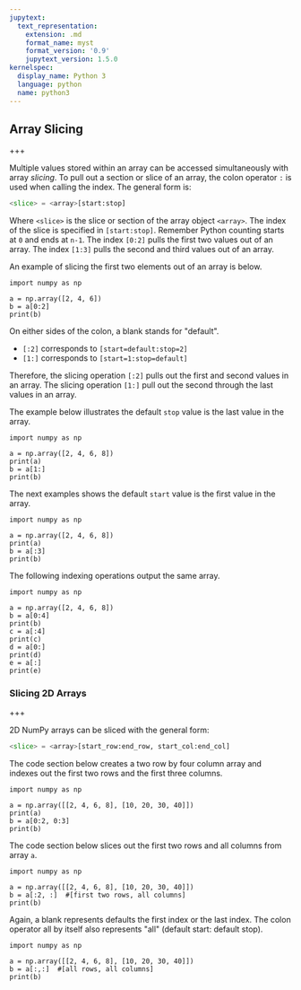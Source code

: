 ```yaml
---
jupytext:
  text_representation:
    extension: .md
    format_name: myst
    format_version: '0.9'
    jupytext_version: 1.5.0
kernelspec:
  display_name: Python 3
  language: python
  name: python3
---
```


## Array Slicing

+++

Multiple values stored within an array can be accessed simultaneously with array _slicing_. To pull out a section or slice of an array, the colon operator ```:``` is used when calling the index. The general form is:

```python
<slice> = <array>[start:stop]
```

Where ```<slice>``` is the slice or section of the array object ```<array>```. The index of the slice is specified in ```[start:stop]```. Remember Python counting starts at ```0``` and ends at ```n-1```. The index ```[0:2]``` pulls the first two values out of an array. The index ```[1:3]``` pulls the second and third values out of an array.

An example of slicing the first two elements out of an array is below.

```{code-cell} ipython3
import numpy as np

a = np.array([2, 4, 6])
b = a[0:2]
print(b)
```

On either sides of the colon, a blank stands for "default". 

 * ```[:2]``` corresponds to ```[start=default:stop=2]``` 
 * ```[1:]``` corresponds to ```[start=1:stop=default]```
 
Therefore, the slicing operation ```[:2]``` pulls out the first and second values in an array. The slicing operation ```[1:]``` pull out the second through the last values in an array.
 
 The example below illustrates the default ```stop``` value is the last value in the array.

```{code-cell} ipython3
import numpy as np

a = np.array([2, 4, 6, 8])
print(a)
b = a[1:]
print(b)
```

The next examples shows the default ```start``` value is the first value in the array.

```{code-cell} ipython3
import numpy as np

a = np.array([2, 4, 6, 8])
print(a)
b = a[:3]
print(b)
```

The following indexing operations output the same array.

```{code-cell} ipython3
import numpy as np

a = np.array([2, 4, 6, 8])
b = a[0:4]
print(b)
c = a[:4]
print(c)
d = a[0:]
print(d)
e = a[:]
print(e)
```

### Slicing 2D Arrays

+++

2D NumPy arrays can be sliced with the general form:

```Python
<slice> = <array>[start_row:end_row, start_col:end_col]
```

The code section below creates a two row by four column array and indexes out the first two rows and the first three columns.

```{code-cell} ipython3
import numpy as np

a = np.array([[2, 4, 6, 8], [10, 20, 30, 40]])
print(a)
b = a[0:2, 0:3]
print(b)
```

The code section below slices out the first two rows and all columns from array ```a```.

```{code-cell} ipython3
import numpy as np

a = np.array([[2, 4, 6, 8], [10, 20, 30, 40]])
b = a[:2, :]  #[first two rows, all columns]
print(b)
```

Again, a blank represents defaults the first index or the last index. The colon operator all by itself also represents "all" (default start: default stop). 

```{code-cell} ipython3
import numpy as np

a = np.array([[2, 4, 6, 8], [10, 20, 30, 40]])
b = a[:,:]  #[all rows, all columns]
print(b)
```

```{code-cell} ipython3

```
